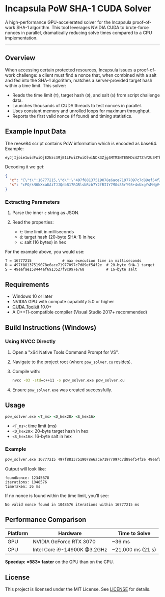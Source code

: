 # Incapsula PoW SHA-1 CUDA Solver

A high-performance GPU-accelerated solver for the Incapsula proof-of-work SHA-1 algorithm. This tool leverages NVIDIA CUDA to brute-force nonces in parallel, dramatically reducing solve times compared to a CPU implementation.

---

## Overview

When accessing certain protected resources, Incapsula issues a proof-of-work challenge: a client must find a nonce that, when combined with a salt and fed into the SHA-1 algorithm, matches a server-provided target hash within a time limit. This solver:

* Reads the time limit (`T`), target hash (`D`), and salt (`S`) from script challenge data.
* Launches thousands of CUDA threads to test nonces in parallel.
* Uses constant memory and unrolled loops for maximum throughput.
* Reports the first valid nonce (if found) and timing statistics.

## Example Input Data

The reese84 script contains PoW information which is encoded as base64. Example:
```
eyJjIjoie1widFwiOjE2Nzc3MjE1LFwiZFwiOlwiNDk3Zjg4MTM3NTE5MDc4ZTZhY2U3MTk3NzA5N2M3ZDg5ZWY1NGYyZVwiLFwic1wiOlwiNDllYWZhZTE1ODQ0NGFmNjkxMzUyN2Y5Yzk5N2U3NjhcIn0iLCJzIjoiY1BPL2tONmtYeGFVQWlUSkpRbmJCMTdSR1Jsc2JSemI3WTJmUkkxWTdNR3M4NXJZOTgrNHZVeGdZc01OZ1YrVVRDUmhGMHFPNlRWRjg5OTU1aExqckE2Wk96TFNaVUNGZDJNNUlHSHBBMWdNYmJiYzduNVN2bkFzSWNuRnlVcXRpa3J5Z3ZVRnppZ1pRR1l6In0=
```

Decoding it we get:
```json
{
  "c": "{\"t\":16777215,\"d\":\"497f88137519078e6ace71977097c7d89ef54f2e\",\"s\":\"49eafae158444af6913527f9c997e768\"}",
  "s": "cPO/kN6kXxaUAiTJJQnbB17RGRlsbRzb7Y2fRI1Y7MGs85rY98+4vUxgYsMNgV+UTCRhF0qO6TVF89955hLjrA6ZOzLSZUCFd2M5IGHpA1gMbbbc7n5SvnAsIcnFyUqtikrygvUFzigZQGYz"
}
```

### Extracting Parameters

1. Parse the inner `c` string as JSON.
2. Read the properties:

   * `t`: time limit in milliseconds
   * `d`: target hash (20-byte SHA-1) in hex
   * `s`: salt (16 bytes) in hex

For the example above, you would use:

```text
T = 16777215              # max execution time in milliseconds
D = 497f88137519078e6ace71977097c7d89ef54f2e  # 20-byte SHA-1 target
S = 49eafae158444af6913527f9c997e768          # 16-byte salt
```

## Requirements

* Windows 10 or later
* NVIDIA GPU with compute capability 5.0 or higher
* [CUDA Toolkit](https://developer.nvidia.com/cuda-toolkit) 10.0+
* A C++11-compatible compiler (Visual Studio 2017+ recommended)

## Build Instructions (Windows)

### Using NVCC Directly

1. Open a "x64 Native Tools Command Prompt for VS".

2. Navigate to the project root (where `pow_solver.cu` resides).

3. Compile with:

   ```bat
   nvcc -O3 -std=c++11 -o pow_solver.exe pow_solver.cu
   ```

4. Ensure `pow_solver.exe` was created successfully.

## Usage

```bat
pow_solver.exe <T_ms> <D_hex20> <S_hex16>
```

* `<T_ms>`: time limit (ms)
* `<D_hex20>`: 20-byte target hash in hex
* `<S_hex16>`: 16-byte salt in hex

### Example

```bat
pow_solver.exe 16777215 497f88137519078e6ace71977097c7d89ef54f2e 49eafae158444af6913527f9c997e768
```

Output will look like:

```
foundNonce: 12345678
iterations: 1048576
timeTaken: 36 ms
```

If no nonce is found within the time limit, you’ll see:

```
No valid nonce found in 1048576 iterations within 16777215 ms
```

## Performance Comparison

| Platform | Hardware                    | Time to Solve      |
| -------- | --------------------------- | ------------------ |
| GPU      | NVIDIA GeForce RTX 3070          | \~36 ms            |
| CPU      | Intel Core i9-14900K @3.2GHz | \~21,000 ms (21 s) |

**Speedup:** **≈583× faster** on the GPU than on the CPU.

## License

This project is licensed under the MIT License. See [LICENSE](LICENSE) for details.

